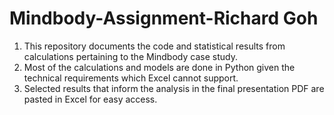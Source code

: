 # Mindbody-Assignment-Richard Goh
1. This repository documents the code and statistical results from calculations pertaining to the Mindbody case study. 
2. Most of the calculations and models are done in Python given the technical requirements which Excel cannot support. 
3. Selected results that inform the analysis in the final presentation PDF are pasted in Excel for easy access. 
